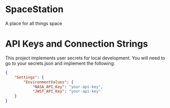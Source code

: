 # SpaceStation
A place for all things space

# API Keys and Connection Strings
This project implements user secrets for local development. You will need to go to your secrets.json and implement the following:

```json
{
	"Settings": {
        "EnvironmentValues": {
            "NASA_API_Key": "your-api-key",
            "JWST_API_Key": "your-api-key"
    }
}
```
